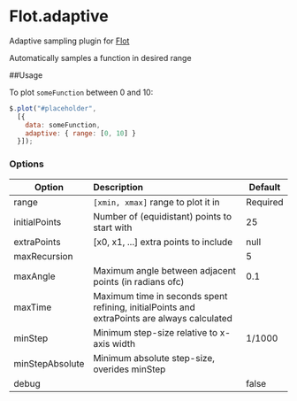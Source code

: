 Flot.adaptive
=============

Adaptive sampling plugin for [Flot](https://github.com/flot/flot)

Automatically samples a function in desired range

##Usage

To plot `someFunction` between 0 and 10:
```javascript
$.plot("#placeholder", 
  [{ 
    data: someFunction,
    adaptive: { range: [0, 10] }
  }]);
```

### Options

| Option          | Description| Default |
|-----------------|:-----------|---------|
| range           | `[xmin, xmax]` range to plot it in  | Required |
| initialPoints   | Number of (equidistant) points to start with| 25 |
| extraPoints     | [x0, x1, ...] extra points to include | null |
| maxRecursion    | | 5 |
| maxAngle        | Maximum angle between adjacent points (in radians ofc) | 0.1 |
| maxTime         | Maximum time in seconds spent refining, initialPoints and extraPoints are always calculated | |
| minStep         | Minimum step-size relative to x-axis width | 1/1000 |
| minStepAbsolute | Minimum absolute step-size, overides minStep | |
| debug           | | false |


